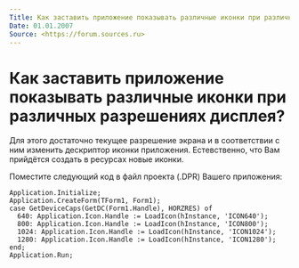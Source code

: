 ```yaml
---
Title: Как заставить приложение показывать различные иконки при различных разрешениях дисплея?
Date: 01.01.2007
Source: <https://forum.sources.ru>
---
```



Как заставить приложение показывать различные иконки при различных разрешениях дисплея?
=======================================================================================

Для этого достаточно текущее разрешение экрана и в соответствии с ним
изменить дескриптор иконки приложения. Естевственно, что Вам прийдётся
создать в ресурсах новые иконки.

Поместите следующий код в файл проекта (.DPR) Вашего приложения:

    Application.Initialize;
    Application.CreateForm(TForm1, Form1);
    case GetDeviceCaps(GetDC(Form1.Handle), HORZRES) of
      640: Application.Icon.Handle := LoadIcon(hInstance, 'ICON640');
      800: Application.Icon.Handle := LoadIcon(hInstance, 'ICON800');
      1024: Application.Icon.Handle := LoadIcon(hInstance, 'ICON1024');
      1280: Application.Icon.Handle := LoadIcon(hInstance, 'ICON1280');
    end;
    Application.Run;

